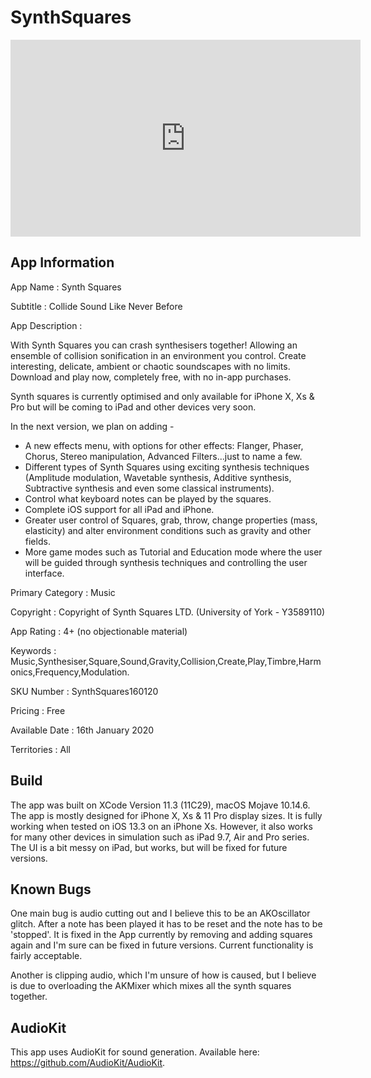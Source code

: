 # SynthSquares

<iframe width="560" height="315" src="https://www.youtube.com/embed/qAm2TFkrlPo" frameborder="0" allow="accelerometer; autoplay; clipboard-write; encrypted-media; gyroscope; picture-in-picture" allowfullscreen></iframe>

App Information
-------------------------------

App Name 		 : Synth Squares

Subtitle 		 : Collide Sound Like Never Before

App Description  : 

With Synth Squares you can crash synthesisers together! Allowing an ensemble of collision sonification in an environment you control. Create interesting, delicate, ambient or chaotic soundscapes with no limits. Download and play now, completely free, with no in-app purchases. 

Synth squares is currently optimised and only available for iPhone X, Xs & Pro but will be coming to iPad and other devices very soon.

In the next version, we plan on adding -

 - A new effects menu, with options for other effects: Flanger, Phaser, Chorus, Stereo manipulation, Advanced Filters...just to name a few.
 - Different types of Synth Squares using exciting synthesis techniques (Amplitude modulation, Wavetable synthesis, Additive synthesis, Subtractive synthesis and even some classical instruments).
 - Control what keyboard notes can be played by the squares.
 - Complete iOS support for all iPad and iPhone.
 - Greater user control of Squares, grab, throw, change properties (mass, elasticity) and alter environment conditions such as gravity and other fields.
 - More game modes such as Tutorial and Education mode where the user will be guided through synthesis techniques and controlling the user interface.


Primary Category : Music

Copyright	: Copyright  of Synth Squares LTD. (University of York - Y3589110)

App Rating       : 4+ (no objectionable material)

Keywords         : Music,Synthesiser,Square,Sound,Gravity,Collision,Create,Play,Timbre,Harmonics,Frequency,Modulation.

SKU Number       : SynthSquares160120

Pricing          : Free

Available Date   : 16th January 2020

Territories      : All

Build
-------

The app was built on XCode Version 11.3 (11C29), macOS Mojave 10.14.6. The app is mostly designed for iPhone X, Xs & 11 Pro display sizes. It is fully working when tested on iOS 13.3 on an iPhone Xs. However, it also works for many other devices in simulation such as iPad 9.7, Air and Pro series. The UI is a bit messy on iPad, but works, but will be fixed for future versions.

Known Bugs
-----------

One main bug is audio cutting out and I believe this to be an AKOscillator glitch. After a note has been played it has to be reset and the note has to be 'stopped'. It is fixed in the App currently by removing and adding squares again and I'm sure can be fixed in future versions. Current functionality is fairly acceptable.

Another is clipping audio, which I'm unsure of how is caused, but I believe is due to overloading the AKMixer which mixes all the synth squares together.

AudioKit
-----------

This app uses AudioKit for sound generation. Available here: https://github.com/AudioKit/AudioKit.
